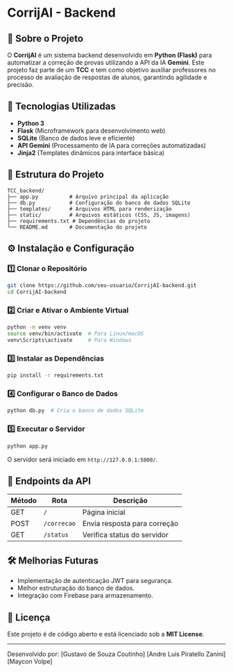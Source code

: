 # CorrijAI - Backend

## 📌 Sobre o Projeto
O **CorrijAI** é um sistema backend desenvolvido em **Python (Flask)** para automatizar a correção de provas utilizando a API da IA **Gemini**. Este projeto faz parte de um **TCC** e tem como objetivo auxiliar professores no processo de avaliação de respostas de alunos, garantindo agilidade e precisão.

## 🚀 Tecnologias Utilizadas
- **Python 3**
- **Flask** (Microframework para desenvolvimento web)
- **SQLite** (Banco de dados leve e eficiente)
- **API Gemini** (Processamento de IA para correções automatizadas)
- **Jinja2** (Templates dinâmicos para interface básica)

## 📂 Estrutura do Projeto
```
TCC_backend/
├── app.py          # Arquivo principal da aplicação
├── db.py           # Configuração do banco de dados SQLite
├── templates/      # Arquivos HTML para renderização
├── static/         # Arquivos estáticos (CSS, JS, imagens)
├── requirements.txt # Dependências do projeto
└── README.md       # Documentação do projeto
```

## ⚙️ Instalação e Configuração

### **1️⃣ Clonar o Repositório**
```bash
git clone https://github.com/seu-usuario/CorrijAI-backend.git
cd CorrijAI-backend
```

### **2️⃣ Criar e Ativar o Ambiente Virtual**
```bash
python -m venv venv
source venv/bin/activate  # Para Linux/macOS
venv\Scripts\activate     # Para Windows
```

### **3️⃣ Instalar as Dependências**
```bash
pip install -r requirements.txt
```

### **4️⃣ Configurar o Banco de Dados**
```bash
python db.py  # Cria o banco de dados SQLite
```

### **5️⃣ Executar o Servidor**
```bash
python app.py
```
O servidor será iniciado em `http://127.0.0.1:5000/`.

## 📡 Endpoints da API
| Método | Rota        | Descrição                         |
|--------|------------|---------------------------------|
| GET    | `/`        | Página inicial                   |
| POST   | `/correcao` | Envia resposta para correção    |
| GET    | `/status`  | Verifica status do servidor     |

## 🛠 Melhorias Futuras
- Implementação de autenticação JWT para segurança.
- Melhor estruturação do banco de dados.
- Integração com Firebase para armazenamento.

## 📜 Licença
Este projeto é de código aberto e está licenciado sob a **MIT License**.

---
Desenvolvido por: 
[Gustavo de Souza Coutinho]
[Andre Luis Piratello Zanini]
[Maycon Volpe]

